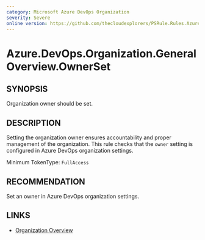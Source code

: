 ```yaml
---
category: Microsoft Azure DevOps Organization
severity: Severe
online version: https://github.com/thecloudexplorers/PSRule.Rules.AzureDevOps/tree/main/src/PSRule.Rules.AzureDevOps/en/Azure.DevOps.Organization.GeneralOverview.OwnerSet.md
---
```


# Azure.DevOps.Organization.GeneralOverview.OwnerSet

## SYNOPSIS

Organization owner should be set.

## DESCRIPTION

Setting the organization owner ensures accountability and proper management of the organization. This rule checks that the `owner` setting is configured in Azure DevOps organization settings.

Minimum TokenType: `FullAccess`

## RECOMMENDATION

Set an owner in Azure DevOps organization settings.

## LINKS

- [Organization Overview](https://learn.microsoft.com/en-us/azure/devops/organizations/accounts/organization-overview)
